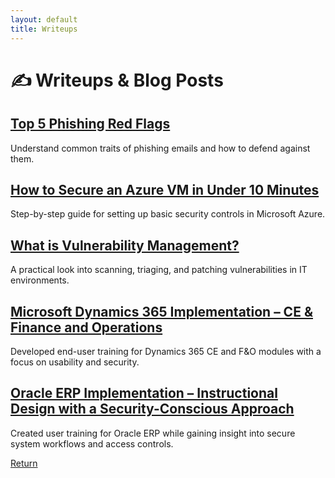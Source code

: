 ```yaml
---
layout: default
title: Writeups
---
```


# ✍️ Writeups & Blog Posts

## [Top 5 Phishing Red Flags](writeups/phishing-red-flags.md)
Understand common traits of phishing emails and how to defend against them.

## [How to Secure an Azure VM in Under 10 Minutes](writeups/azure-vm-guide.md)
Step-by-step guide for setting up basic security controls in Microsoft Azure.

## [What is Vulnerability Management?](writeups/vulnerability-management.md)
A practical look into scanning, triaging, and patching vulnerabilities in IT environments.

## [Microsoft Dynamics 365 Implementation – CE & Finance and Operations](writeups/dynamics365_implementation.md)
Developed end-user training for Dynamics 365 CE and F&O modules with a focus on usability and security.

## [Oracle ERP Implementation – Instructional Design with a Security-Conscious Approach](writeups/oracle_erp_implementation.md)
Created user training for Oracle ERP while gaining insight into secure system workflows and access controls.

[Return](index.md)
